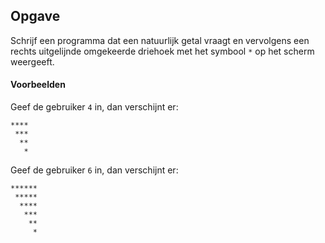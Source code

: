 ## Opgave
Schrijf een programma dat een natuurlijk getal vraagt en vervolgens een rechts uitgelijnde omgekeerde driehoek met het symbool `*` op het scherm weergeeft.

#### Voorbeelden
Geef de gebruiker `4` in, dan verschijnt er:
```
****
 ***
  **
   *
```

Geef de gebruiker `6` in, dan verschijnt er:
```
******
 *****
  ****
   ***
    **
     *
```